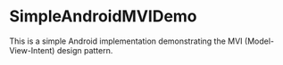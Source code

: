 # SimpleAndroidMVIDemo

This is a simple Android implementation demonstrating the MVI (Model-View-Intent) design pattern.
